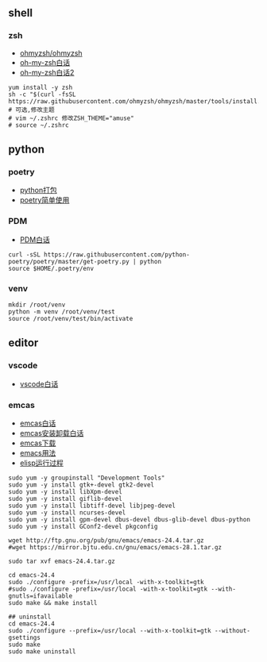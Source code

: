 ## shell

### zsh
* [ohmyzsh/ohmyzsh](https://github.com/ohmyzsh/ohmyzsh.git)
* [oh-my-zsh白话](https://blog.csdn.net/qierkang/article/details/85941316)
* [oh-my-zsh白话2](https://zhuanlan.zhihu.com/p/58073103)
```shell
yum install -y zsh
sh -c "$(curl -fsSL https://raw.githubusercontent.com/ohmyzsh/ohmyzsh/master/tools/install.sh)"
# 可选,修改主题
# vim ~/.zshrc 修改ZSH_THEME="amuse"
# source ~/.zshrc  
```

## python

### poetry
* [python打包](https://www.jianshu.com/p/d4209d77c3b1)
* [poetry简单使用](http://t.zoukankan.com/zepc007-p-12054815.html)

### PDM
* [PDM白话](https://zhuanlan.zhihu.com/p/468445226)

```shell
curl -sSL https://raw.githubusercontent.com/python-poetry/poetry/master/get-poetry.py | python
source $HOME/.poetry/env
```

### venv
```shell
mkdir /root/venv
python -m venv /root/venv/test
source /root/venv/test/bin/activate
```

## editor

### vscode
* [vscode白话](https://segmentfault.com/a/1190000017949680)

### emcas
* [emcas白话](https://liujiacai.net/blog/2020/11/25/why-emacs/)
* [emcas安装卸载白话](https://www.cnblogs.com/snake553/p/4943816.html)
* [emcas下载](https://mirror.bjtu.edu.cn/gnu/emacs/)
* [emacs用法](https://book.emacs-china.org/)
* [elisp运行过程](https://kangxiaoning.github.io/post/2021/02/learn-emacs-lisp-part-1/)

```shell
sudo yum -y groupinstall "Development Tools"
sudo yum -y install gtk+-devel gtk2-devel
sudo yum -y install libXpm-devel
sudo yum -y install giflib-devel
sudo yum -y install libtiff-devel libjpeg-devel
sudo yum -y install ncurses-devel
sudo yum -y install gpm-devel dbus-devel dbus-glib-devel dbus-python
sudo yum -y install GConf2-devel pkgconfig

wget http://ftp.gnu.org/pub/gnu/emacs/emacs-24.4.tar.gz
#wget https://mirror.bjtu.edu.cn/gnu/emacs/emacs-28.1.tar.gz

sudo tar xvf emacs-24.4.tar.gz

cd emacs-24.4
sudo ./configure -prefix=/usr/local -with-x-toolkit=gtk
#sudo ./configure -prefix=/usr/local -with-x-toolkit=gtk --with-gnutls=ifavailable
sudo make && make install
```

```shell
## uninstall
cd emacs-24.4 
sudo ./configure --prefix=/usr/local --with-x-toolkit=gtk --without-gsettings
sudo make
sudo make uninstall
```
